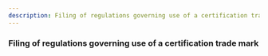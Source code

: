 ```yaml
---
description: Filing of regulations governing use of a certification trade mark
---
```


### Filing of regulations governing use of a certification trade mark

